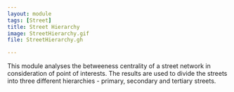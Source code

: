 ```yaml
---
layout: module
tags: [Street]
title: Street Hierarchy
image: StreetHierarchy.gif
file: StreetHierarchy.gh

---
```


This module analyses the betweeness centrality of a street network in consideration of point of interests. The results are used to divide the streets into three different hierarchies - primary, secondary and tertiary streets.
